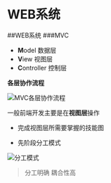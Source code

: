 # WEB系统

##WEB系统
###MVC
- **M**odel 数据层  
- **V**iew 视图层
- **C**ontroller 控制层

**各层协作流程**

![MVC各层协作流程](http://i13.tietuku.com/231238ea0438f0abs.png)

一般前端开发主要是在**视图层**操作

- 完成视图层所需要掌握的技能图

- 先阶段分工模式

![分工模式](http://i11.tietuku.com/1b6f154a86138924t.jpg)

> 分工明确 耦合性高